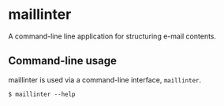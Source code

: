 # maillinter

A command-line line application for structuring e-mail contents.

## Command-line usage

maillinter is used via a command-line interface, ``maillinter``.

```$ maillinter --help```

